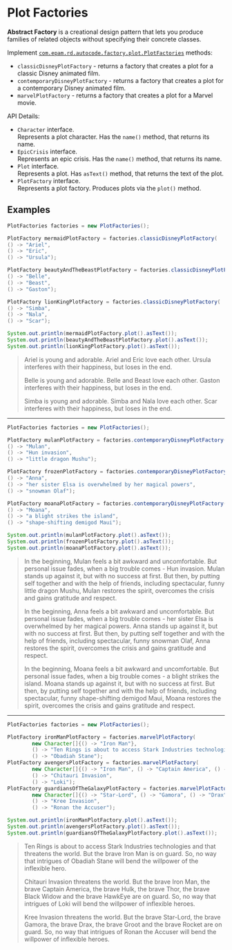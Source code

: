# Plot Factories
**Abstract Factory** is a creational design pattern that lets you produce families of related objects without specifying their concrete classes.

Implement [`com.epam.rd.autocode.factory.plot.PlotFactories`](src/main/java/com/epam/rd/autocode/factory/plot/PlotFactories.java) methods:
- `classicDisneyPlotFactory` - returns a factory that creates a plot for a classic Disney animated film.
- `contemporaryDisneyPlotFactory` - returns a factory that creates a plot for a contemporary Disney animated film.
- `marvelPlotFactory` - returns a factory that creates a plot for a Marvel movie.

API Details:
- `Character` interface.\
  Represents a plot character. Has the `name()` method, that returns its name.
- `EpicCrisis` interface.\
  Represents an epic crisis. Has the `name()` method, that returns its name.
- `Plot` interface.\
  Represents a plot. Has `asText()` method, that returns the text of the plot.
- `PlotFactory` interface.\
  Represents a plot factory. Produces plots via the `plot()` method.

## Examples

```java
PlotFactories factories = new PlotFactories();

PlotFactory mermaidPlotFactory = factories.classicDisneyPlotFactory(
() -> "Ariel",
() -> "Eric",
() -> "Ursula");

PlotFactory beautyAndTheBeastPlotFactory = factories.classicDisneyPlotFactory(
() -> "Belle",
() -> "Beast",
() -> "Gaston");

PlotFactory lionKingPlotFactory = factories.classicDisneyPlotFactory(
() -> "Simba",
() -> "Nala",
() -> "Scar");

System.out.println(mermaidPlotFactory.plot().asText());
System.out.println(beautyAndTheBeastPlotFactory.plot().asText());
System.out.println(lionKingPlotFactory.plot().asText());
```

> Ariel is young and adorable. Ariel and Eric love each other. Ursula interferes with their happiness, but loses in the end.
> 
> Belle is young and adorable. Belle and Beast love each other. Gaston interferes with their happiness, but loses in the end.
> 
> Simba is young and adorable. Simba and Nala love each other. Scar interferes with their happiness, but loses in the end.

---
```java
PlotFactories factories = new PlotFactories();

PlotFactory mulanPlotFactory = factories.contemporaryDisneyPlotFactory(
() -> "Mulan",
() -> "Hun invasion",
() -> "little dragon Mushu");

PlotFactory frozenPlotFactory = factories.contemporaryDisneyPlotFactory(
() -> "Anna",
() -> "her sister Elsa is overwhelmed by her magical powers",
() -> "snowman Olaf");

PlotFactory moanaPlotFactory = factories.contemporaryDisneyPlotFactory(
() -> "Moana",
() -> "a blight strikes the island",
() -> "shape-shifting demigod Maui");

System.out.println(mulanPlotFactory.plot().asText());
System.out.println(frozenPlotFactory.plot().asText());
System.out.println(moanaPlotFactory.plot().asText());
```

> In the beginning, Mulan feels a bit awkward and uncomfortable. But personal issue fades, when a big trouble comes - Hun invasion. Mulan stands up against it, but with no success at first. But then, by putting self together and with the help of friends, including spectacular, funny little dragon Mushu, Mulan restores the spirit, overcomes the crisis and gains gratitude and respect.
> 
> In the beginning, Anna feels a bit awkward and uncomfortable. But personal issue fades, when a big trouble comes - her sister Elsa is overwhelmed by her magical powers. Anna stands up against it, but with no success at first. But then, by putting self together and with the help of friends, including spectacular, funny snowman Olaf, Anna restores the spirit, overcomes the crisis and gains gratitude and respect.
> 
> In the beginning, Moana feels a bit awkward and uncomfortable. But personal issue fades, when a big trouble comes - a blight strikes the island. Moana stands up against it, but with no success at first. But then, by putting self together and with the help of friends, including spectacular, funny shape-shifting demigod Maui, Moana restores the spirit, overcomes the crisis and gains gratitude and respect.

---
```java
PlotFactories factories = new PlotFactories();

PlotFactory ironManPlotFactory = factories.marvelPlotFactory(
        new Character[]{() -> "Iron Man"},
        () -> "Ten Rings is about to access Stark Industries technologies and that",
        () -> "Obadiah Stane");
PlotFactory avengersPlotFactory = factories.marvelPlotFactory(
        new Character[]{() -> "Iron Man", () -> "Captain America", () -> "Hulk", () -> "Thor", () -> "Black Widow", () -> "HawkEye"},
        () -> "Chitauri Invasion",
        () -> "Loki");
PlotFactory guardiansOfTheGalaxyPlotFactory = factories.marvelPlotFactory(
        new Character[]{() -> "Star-Lord", () -> "Gamora", () -> "Drax", () -> "Groot", () -> "Rocket"},
        () -> "Kree Invasion",
        () -> "Ronan the Accuser");

System.out.println(ironManPlotFactory.plot().asText());
System.out.println(avengersPlotFactory.plot().asText());
System.out.println(guardiansOfTheGalaxyPlotFactory.plot().asText());
```

> Ten Rings is about to access Stark Industries technologies and that threatens the world. But the brave Iron Man is on guard. So, no way that intrigues of Obadiah Stane will bend the willpower of the inflexible hero.
> 
> Chitauri Invasion threatens the world. But the brave Iron Man, the brave Captain America, the brave Hulk, the brave Thor, the brave Black Widow and the brave HawkEye are on guard. So, no way that intrigues of Loki will bend the willpower of inflexible heroes.
> 
> Kree Invasion threatens the world. But the brave Star-Lord, the brave Gamora, the brave Drax, the brave Groot and the brave Rocket are on guard. So, no way that intrigues of Ronan the Accuser will bend the willpower of inflexible heroes.